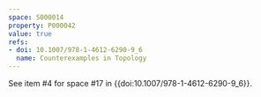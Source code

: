 ```yaml
---
space: S000014
property: P000042
value: true
refs:
- doi: 10.1007/978-1-4612-6290-9_6
  name: Counterexamples in Topology
---
```



See item #4 for space #17 in {{doi:10.1007/978-1-4612-6290-9_6}}.
